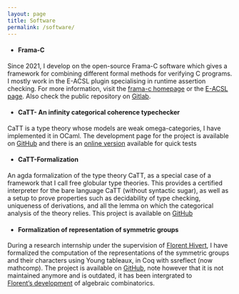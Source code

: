 ```yaml
---
layout: page
title: Software
permalink: /software/
---
```

- #### Frama-C
Since 2021, I develop on the open-source Frama-C software which gives a framework for combining different formal methods for verifying C programs. I mostly work in the E-ACSL plugin specialising in runtime assertion checking. For more information, visit the [frama-c homepage](https://frama-c.com/) or the [E-ACSL page](https://frama-c.com/fc-plugins/e-acsl.html). Also check the public repository on [Gitlab](https://git.frama-c.com/pub/frama-c).

- #### CaTT- An infinity categorical coherence typechecker
CaTT is a type theory whose models are weak omega-categories, I have implemented
it in OCaml. The development page for the project is available on
[GitHub](https://github.com/thibautbenjamin/catt) and there is an [online
version](https://thibautbenjamin.github.io/catt/) available for quick tests

- #### CaTT-Formalization
An agda formalization of the type theory CaTT, as a special case of a framework that I call free globular type theories. This provides a certified interpreter for the bare language CaTT (without syntactic sugar), as well as a setup to prove properties such as decidability of type checking, uniqueness of derivations, and all the lemma on which the categorical analysis of the theory relies. This project is available on [GitHub](https://github.com/thibautbenjamin/catt-formalization)

- #### Formalization of representation of symmetric groups
During a research internship under the supervision of [Florent
Hivert](https://www.lri.fr/~hivert/), I have formalized the computation of the
representations of the symmetric groups and their characters using Young
tableaux, in Coq with ssreflect (now mathcomp). The project is available on
[GitHub](https://github.com/thibautbenjamin/ReprSymGroup), note however that it is not
maintained anymore and is outdated, it has been intergrated to
[Florent’s development](https://github.com/hivert/Coq-Combi) of algebraic combinatorics.

